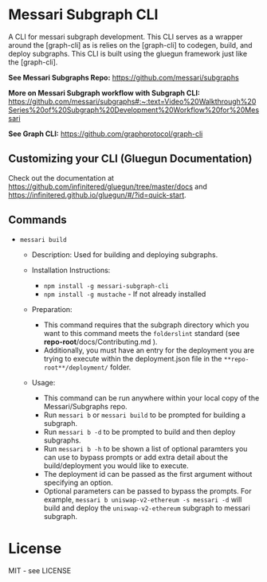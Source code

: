 # Messari Subgraph CLI

A CLI for messari subgraph development. This CLI serves as a wrapper around the [graph-cli] as is relies on the [graph-cli] to codegen, build, and deploy subgraphs. This CLI is built using the gluegun framework just like the [graph-cli].

**See Messari Subgraphs Repo:**
https://github.com/messari/subgraphs

**More on Messari Subgraph workflow with Subgraph CLI:**
https://github.com/messari/subgraphs#:~:text=Video%20Walkthrough%20Series%20of%20Subgraph%20Development%20Workflow%20for%20Messari

**See Graph CLI:** 
https://github.com/graphprotocol/graph-cli

## Customizing your CLI (Gluegun Documentation)

Check out the documentation at https://github.com/infinitered/gluegun/tree/master/docs and https://infinitered.github.io/gluegun/#/?id=quick-start.

## Commands

- `messari build`

  - Description: Used for building and deploying subgraphs.
  - Installation Instructions:

    - `npm install -g messari-subgraph-cli`
    - `npm install -g mustache` - If not already installed

  - Preparation:

    - This command requires that the subgraph directory which you want to this command meets the `folderslint` standard (see **repo-root**/docs/Contributing.md ).
    - Additionally, you must have an entry for the deployment you are trying to execute within the deployment.json file in the `**repo-root**/deployment/` folder.

  - Usage:
    - This command can be run anywhere within your local copy of the Messari/Subgraphs repo.
    - Run `messari b` or `messari build` to be prompted for building a subgraph.
    - Run `messari b -d` to be prompted to build and then deploy subgraphs.
    - Run `messari b -h` to be shown a list of optional paramters you can use to bypass prompts or add extra detail about the build/deployment you would like to execute.
    - The deployment id can be passed as the first argument without specifying an option.
    - Optional parameters can be passed to bypass the prompts. For example, `messari b uniswap-v2-ethereum -s messari -d` will build and deploy the `uniswap-v2-ethereum` subgraph to messari subgraph.

# License

MIT - see LICENSE
